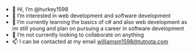 - 👋 Hi, I’m @hurkey1598
- 👀 I’m interested in web development and software development 
- 🌱 I’m currently learning the basics of c# and also web development as im still young and plan on pursuing a career in software development 
- 💞️ I’m not currently looking to collaborate on anything
- 📫 I can be contacted at my email williamsm1598@tutnota.com

<!---
hurkey1598/hurkey1598 is a ✨ special ✨ repository because its `README.md` (this file) appears on your GitHub profile.
You can click the Preview link to take a look at your changes.
--->
